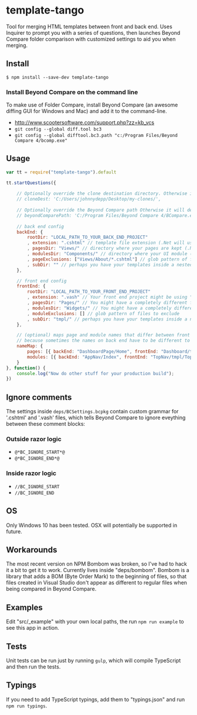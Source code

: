 # template-tango
Tool for merging HTML templates between front and back end. Uses Inquirer to prompt you with a series of questions, then launches Beyond Compare folder comparison with customized settings to aid you when merging.

## Install
```
$ npm install --save-dev template-tango
```

### Install Beyond Compare on the command line
To make use of Folder Compare, install Beyond Compare (an awesome diffing GUI for Windows and Mac) and add it to the command-line.
- http://www.scootersoftware.com/support.php?zz=kb_vcs
- `git config --global diff.tool bc3`
- `git config --global difftool.bc3.path "c:/Program Files/Beyond Compare 4/bcomp.exe"`

## Usage

```js
var tt = require("template-tango").default

tt.startQuestions({
    
    // Optionally override the clone destination directory. Otherwise it will default to the temp directory for your OS.
	// cloneDest: 'C:/Users/johnnydepp/Desktop/my-clones/', 
    
    // Optionally override the Beyond Compare path Otherwise it will default to 'C:/Program Files/Beyond Compare 4/BCompare.exe'
	// beyondComparePath: 'C:/Program Files/Beyond Compare 4/BCompare.exe',
	
	// back end config
    backEnd: {
		rootDir: "LOCAL_PATH_TO_YOUR_BACK_END_PROJECT"
		, extension: ".cshtml" // template file extension (.Net will usually be ".cshtml")
		, pagesDir: "Views/" // directory where your pages are kept (.Net will usually be "Views/")
		, modulesDir: "Components/" // directory where your UI module (aka component/widget) templates are kept
		, pageExclusions: ["Views/About/*.cshtml"] // glob pattern of files to exclude
		, subDir: "" // perhaps you have your templates inside a nested directory within your pages and UI modules? .Net will usually be empty string
	},

	// front end config
	frontEnd: {
		rootDir: "LOCAL_PATH_TO_YOUR_FRONT_END_PROJECT"
		, extension: ".vash" // Your front end project might be using "Vash" razor templates (see npm "vash-static" and "gulp-vash-static")
		, pagesDir: "Pages/" // You might have a completely different folder structure on the front end for your page templates
		, modulesDir: "Widgets/" // You might have a completely different folder structure on the front end for your UI module (aka component/widget) templates
		, moduleExclusions: [] // glob pattern of files to exclude
		, subDir: "tmpl/" // perhaps you have your templates inside a nested directory within your pages and UI modules? Add the directory here so they still compare side-by-side correctly
	},

	// (optional) maps page and module names that differ between front and back end
	// because sometimes the names on back end have to be different to front end (or refactoring after a name change is a pain in the butt)
	nameMap: {
		pages: [{ backEnd: "DashboardPage/Home", frontEnd: "Dashboard/tmpl/Index" }],
		modules: [{ backEnd: "AppNav/Index", frontEnd: "TopNav/tmpl/TopNav" }]
	}
}, function() {
	console.log("Now do other stuff for your production build");
})
```

## Ignore comments
The settings inside `deps/BCSettings.bcpkg` contain custom grammar for '.cshtml' and '.vash' files, which tells Beyond Compare to ignore eveything between these comment blocks:

### Outside razor logic
- `@*BC_IGNORE_START*@`
- `@*BC_IGNORE_END*@`

### Inside razor logic
- `//BC_IGNORE_START`
- `//BC_IGNORE_END`

## OS
Only Windows 10 has been tested. OSX will potentially be supported in future. 

## Workarounds
The most recent version on NPM Bombom was broken, so I've had to hack it a bit to get it to work. Currently lives inside "deps/bombom". 
Bombom is a library that adds a BOM (Byte Order Mark) to the beginning of files, so that files created in Visual Studio don't appear as different to regular files when being compared in Beyond Compare.

## Examples
Edit "src/_example" with your own local paths, the run `npm run example` to see this app in action.

## Tests
Unit tests can be run just by running `gulp`, which will compile TypeScript and then run the tests.

## Typings
If you need to add TypeScript typings, add them to "typings.json" and run `npm run typings`.